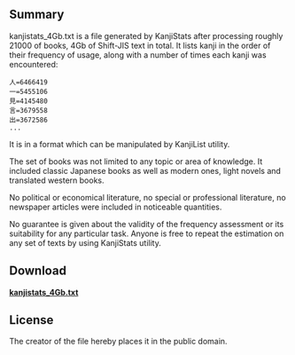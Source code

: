 ## Summary
kanjistats\_4Gb.txt is a file generated by KanjiStats after processing roughly 21000 of books, 4Gb of Shift-JIS text in total. It lists kanji in the order of their frequency of usage, along with a number of times each kanji was encountered:
```
人=6466419
一=5455106
見=4145480
言=3679558
出=3672586
...
```

It is in a format which can be manipulated by KanjiList utility.

The set of books was not limited to any topic or area of knowledge. It included classic Japanese books as well as modern ones, light novels and translated western books.

No political or economical literature, no special or professional literature, no newspaper articles were included in noticeable quantities.

No guarantee is given about the validity of the frequency assessment or its suitability for any particular task. Anyone is free to repeat the estimation on any set of texts by using KanjiStats utility.

## Download
**[kanjistats\_4Gb.txt](https://jp-tools.googlecode.com/hg/kanjistats_4Gb.txt)**


## License
The creator of the file hereby places it in the public domain.